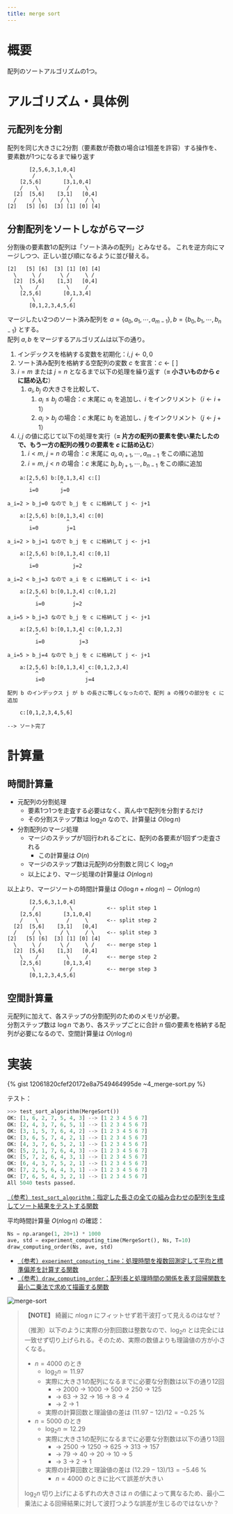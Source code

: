```yaml
---
title: merge sort
---
```

# 概要

配列のソートアルゴリズムの1つ。

# アルゴリズム・具体例

## 元配列を分割

配列を同じ大きさに2分割（要素数が奇数の場合は1個差を許容）する操作を、要素数が1つになるまで繰り返す

```
       [2,5,6,3,1,0,4]
        /           \
    [2,5,6]       [3,1,0,4]
    /    \         /     \
  [2]  [5,6]    [3,1]   [0,4]
  /     / \      / \     / \
[2]   [5] [6]  [3] [1] [0] [4]
```

## 分割配列をソートしながらマージ

分割後の要素数1の配列は「ソート済みの配列」とみなせる。
これを逆方向にマージしつつ、正しい並び順になるように並び替える。

```
[2]   [5] [6]  [3] [1] [0] [4]
  \     \ /      \ /     \ /
  [2]  [5,6]    [1,3]   [0,4]
    \    /         \     /
    [2,5,6]       [0,1,3,4]
        \           /
       [0,1,2,3,4,5,6]
```

マージしたい2つのソート済み配列を $a=\{a_0, a_1, \cdots, a_{m-1}\}, b=\{b_0, b_1, \cdots, b_{n-1}\}$ とする。  
配列 $a, b$ をマージするアルゴリズムは以下の通り。

1. インデックスを格納する変数を初期化：$i, j \gets 0, 0$
2. ソート済み配列を格納する空配列の変数 $c$ を宣言：$c \gets [\ ]$
3. $i=m$ または $j=n$ となるまで以下の処理を繰り返す（**= 小さいものから $c$ に詰め込む**）
    1. $a_i, b_j$ の大きさを比較して、
        1. $a_i \le b_j$ の場合：$c$ 末尾に $a_i$ を追加し、$i$ をインクリメント（$i \gets i+1$）
        2. $a_i \gt b_j$ の場合：$c$ 末尾に $b_j$ を追加し、$j$ をインクリメント（$j \gets j+1$）
4. $i,j$ の値に応じて以下の処理を実行（**= 片方の配列の要素を使い果たしたので、もう一方の配列の残りの要素を $c$ に詰め込む**）
    1. $i \lt m,\ j=n$ の場合：$c$ 末尾に $a_i, a_{i+1}, \cdots, a_{m-1}$ をこの順に追加
    2. $i=m,\ j\lt n$ の場合：$c$ 末尾に $b_j, b_{j+1}, \cdots, b_{n-1}$ をこの順に追加

```
    a:[2,5,6] b:[0,1,3,4] c:[]
       ^         ^
       i=0       j=0

a_i=2 > b_j=0 なので b_j を c に格納して j <- j+1

    a:[2,5,6] b:[0,1,3,4] c:[0]
       ^           ^
       i=0         j=1

a_i=2 > b_j=1 なので b_j を c に格納して j <- j+1

    a:[2,5,6] b:[0,1,3,4] c:[0,1]
       ^             ^
       i=0           j=2

a_i=2 < b_j=3 なので a_i を c に格納して i <- i+1

    a:[2,5,6] b:[0,1,3,4] c:[0,1,2]
         ^           ^
         i=0         j=2

a_i=5 > b_j=3 なので b_j を c に格納して j <- j+1

    a:[2,5,6] b:[0,1,3,4] c:[0,1,2,3]
         ^             ^
         i=0           j=3

a_i=5 > b_j=4 なので b_j を c に格納して j <- j+1

    a:[2,5,6] b:[0,1,3,4] c:[0,1,2,3,4]
         ^               ^
         i=0             j=4

配列 b のインデックス j が b の長さに等しくなったので、配列 a の残りの部分を c に追加

    c:[0,1,2,3,4,5,6]

--> ソート完了
```

# 計算量

## 時間計算量

- 元配列の分割処理
    - 要素1つ1つを走査する必要はなく、真ん中で配列を分割するだけ
    - その分割ステップ数は $\log_2 n$ なので、計算量は $O(\log n)$
- 分割配列のマージ処理
    - マージのステップが1回行われるごとに、配列の各要素が1回ずつ走査される
        - この計算量は $O(n)$
    - マージのステップ数は元配列の分割数と同じく $\log_2 n$
    - 以上により、マージ処理の計算量は $O(n\log n)$

以上より、マージソートの時間計算量は $O(\log n + n\log n) \sim O(n\log n)$

```
       [2,5,6,3,1,0,4]
        /           \           <-- split step 1
    [2,5,6]       [3,1,0,4]
    /    \         /     \      <-- split step 2
  [2]  [5,6]    [3,1]   [0,4]
  /     / \      / \     / \    <-- split step 3
[2]   [5] [6]  [3] [1] [0] [4]
  \     \ /      \ /     \ /    <-- merge step 1
  [2]  [5,6]    [1,3]   [0,4]
    \    /         \     /      <-- merge step 2
    [2,5,6]       [0,1,3,4]
        \           /           <-- merge step 3
       [0,1,2,3,4,5,6]
```

## 空間計算量

元配列に加えて、各ステップの分割配列のためのメモリが必要。  
分割ステップ数は $\log n$ であり、各ステップごとに合計 $n$ 個の要素を格納する配列が必要になるので、空間計算量は $O(n \log n)$

# 実装

{% gist 12061820cfef20172e8a7549464995de ~4_merge-sort.py %}

テスト：

```python
>>> test_sort_algorithm(MergeSort())
OK: [1, 6, 2, 7, 5, 4, 3] --> [1 2 3 4 5 6 7]
OK: [2, 4, 3, 7, 6, 5, 1] --> [1 2 3 4 5 6 7]
OK: [3, 1, 5, 7, 6, 4, 2] --> [1 2 3 4 5 6 7]
OK: [3, 6, 5, 7, 4, 2, 1] --> [1 2 3 4 5 6 7]
OK: [4, 3, 7, 6, 5, 2, 1] --> [1 2 3 4 5 6 7]
OK: [5, 2, 1, 7, 6, 4, 3] --> [1 2 3 4 5 6 7]
OK: [5, 7, 2, 6, 4, 3, 1] --> [1 2 3 4 5 6 7]
OK: [6, 4, 3, 7, 5, 2, 1] --> [1 2 3 4 5 6 7]
OK: [7, 2, 5, 6, 4, 3, 1] --> [1 2 3 4 5 6 7]
OK: [7, 6, 5, 4, 3, 2, 1] --> [1 2 3 4 5 6 7]
All 5040 tests passed.
```

[（参考）`test_sort_algorithm`：指定した長さの全ての組み合わせの配列を生成してソート結果をテストする関数](https://gist.github.com/hkawabata/12061820cfef20172e8a7549464995de#file-test-sort-algorithm-py)

平均時間計算量 $O(n\log n)$ の確認：

```python
Ns = np.arange(1, 20+1) * 1000
ave, std = experiment_computing_time(MergeSort(), Ns, T=10)
draw_computing_order(Ns, ave, std)
```

- [（参考）`experiment_computing_time`：処理時間を複数回測定して平均と標準偏差を計算する関数](https://gist.github.com/hkawabata/12061820cfef20172e8a7549464995de#file-experiment-computing-time-py)
- [（参考）`draw_computing_order`：配列長と処理時間の関係を表す回帰関数を最小二乗法で求めて描画する関数](https://gist.github.com/hkawabata/12061820cfef20172e8a7549464995de#file-draw-computing-order-py)

![merge-sort](https://gist.github.com/assets/13412823/456b0101-0d66-4f40-90b8-294a4e3ca01e)

> **【NOTE】** 綺麗に $n\log n$ にフィットせず若干波打って見えるのはなぜ？
> 
> （推測）以下のように実際の分割回数は整数なので、$\log_2 n$ とは完全には一致せず切り上げられる。そのため、実際の数値よりも理論値の方が小さくなる。
> 
> - $n=4000$ のとき
>     - $\log_2 n \simeq 11.97$
>     - 実際に大きさ1の配列になるまでに必要な分割数は以下の通り12回
>         - → 2000 → 1000 → 500 → 250 → 125
>         - → 63 → 32 → 16 → 8 → 4
>         - → 2 → 1
>     - 実際の計算回数と理論値の差は $(11.97-12)/12 = -0.25$ %
> - $n=5000$ のとき
>     - $\log_2 n \simeq 12.29$
>     - 実際に大きさ1の配列になるまでに必要な分割数は以下の通り13回
>         - → 2500 → 1250 → 625 → 313 → 157
>         - → 79 → 40 → 20 → 10 → 5
>         - → 3 → 2 → 1
>     - 実際の計算回数と理論値の差は $(12.29-13)/13 = -5.46$ %
>         - $n=4000$ のときに比べて誤差が大きい
> 
> $\log_2 n$ 切り上げによるずれの大きさは $n$ の値によって異なるため、最小二乗法による回帰結果に対して波打つような誤差が生じるのではないか？
